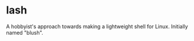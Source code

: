# lash
A hobbyist's approach towards making a lightweight shell for Linux. Initially named "blush".
